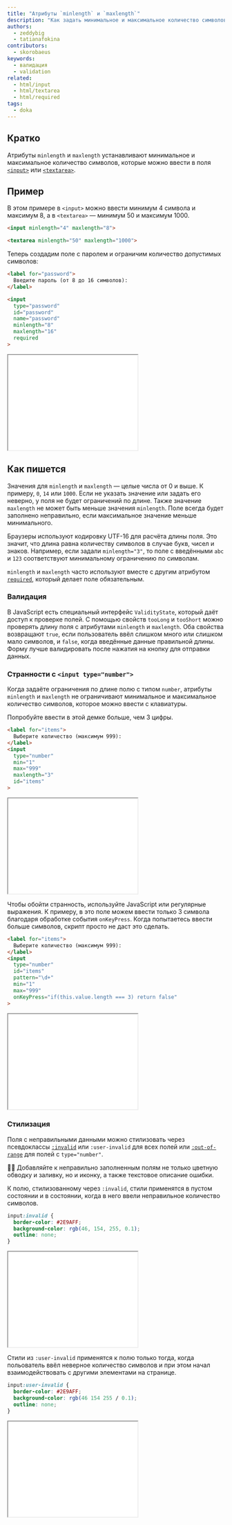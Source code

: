```yaml
---
title: "Атрибуты `minlength` и `maxlength`"
description: "Как задать минимальное и максимальное количество символов, которое принимает поле?"
authors:
  - zeddybig
  - tatianafokina
contributors:
  - skorobaeus
keywords:
  - валидация
  - validation
related:
  - html/input
  - html/textarea
  - html/required
tags:
  - doka
---
```


## Кратко

Атрибуты `minlength` и `maxlength` устанавливают минимальное и максимальное количество символов, которые можно ввести в поля [`<input>`](/html/input/) или [`<textarea>`](/html/textarea/).

## Пример

В этом примере в `<input>` можно ввести минимум 4 символа и максимум 8, а в `<textarea>` — минимум 50 и максимум 1000.

```html
<input minlength="4" maxlength="8">

<textarea minlength="50" maxlength="1000">
```

Теперь создадим поле с паролем и ограничим количество допустимых символов:

```html
<label for="password">
  Введите пароль (от 8 до 16 символов):
</label>

<input
  type="password"
  id="password"
  name="password"
  minlength="8"
  maxlength="16"
  required
>
```

<iframe title="Поле для пароля с ограничениями по количеству символов" src="demos/input/" height="220"></iframe>

## Как пишется

Значения для `minlength` и `maxlength` — целые числа от 0 и выше. К примеру, `0`, `14` или `1000`. Если не указать значение или задать его неверно, у поля не будет ограничений по длине. Также значение `maxlength` не может быть меньше значения `minlength`. Поле всегда будет заполнено неправильно, если максимальное значение меньше минимального.

Браузеры используют кодировку UTF-16 для расчёта длины поля. Это значит, что длина равна количеству символов в случае букв, чисел и знаков. Например, если задали `minlength="3"`, то поле с введёнными `abc` и `123` соответствуют минимальному ограничению по символам.

`minlength` и `maxlength` часто используют вместе с другим атрибутом [`required`](/html/required/), который делает поле обязательным.

### Валидация

В JavaScript есть специальный интерфейс `ValidityState`, который даёт доступ к проверке полей. С помощью свойств `tooLong` и `tooShort` можно проверять длину поля с атрибутами `minlength` и `maxlength`. Оба свойства возвращают `true`, если пользователь ввёл слишком много или слишком мало символов, и `false`, когда введённые данные правильной длины. Форму лучше валидировать после нажатия на кнопку для отправки данных.

### Странности с `<input type="number">`

Когда задаёте ограничения по длине полю с типом `number`, атрибуты `minlength` и `maxlength` не ограничивают минимальное и максимальное количество символов, которое можно ввести с клавиатуры.

Попробуйте ввести в этой демке больше, чем 3 цифры.

```html
<label for="items">
  Выберите количество (максимум 999):
</label>
<input
  type="number"
  min="1"
  max="999"
  maxlength="3"
  id="items"
>
```

<iframe title="Поле по умолчанию с типом number" src="demos/default-input-type-number/" height="220"></iframe>

Чтобы обойти странность, используйте JavaScript или регулярные выражения. К примеру, в это поле можем ввести только 3 символа благодаря обработке события `onKeyPress`. Когда попытаетесь ввести больше символов, скрипт просто не даст это сделать.

```html
<label for="items">
  Выберите количество (максимум 999):
</label>
<input
  type="number"
  id="items"
  pattern="\d+"
  min="1"
  max="999"
  onKeyPress="if(this.value.length === 3) return false"
>
```

<iframe title="Работающее поле с типом number" src="demos/fixed-input-type-number/" height="220"></iframe>

### Стилизация

Поля с неправильными данными можно стилизовать через псевдоклассы [`:invalid`](/css/invalid-valid/) или `:user-invalid` для всех полей или [`:out-of-range`](/css/in-range-out-of-range/) для полей с `type="number"`.

<aside>

👩‍🎨 Добавляйте к неправильно заполненным полям не только цветную обводку и заливку, но и иконку, а также текстовое описание ошибки.

</aside>

К полю, стилизованному через `:invalid`, стили применятся в пустом состоянии и в состоянии, когда в него ввели неправильное количество символов.

```css
input:invalid {
  border-color: #2E9AFF;
  background-color: rgb(46, 154, 255, 0.1);
  outline: none;
}
```

<iframe title="Поле со стилями для invalid" src="demos/input-invalid-styles/" height="220"></iframe>

Стили из `:user-invalid` применятся к полю только тогда, когда польователь ввёл неверное количество символов и при этом начал взаимодействовать с другими элементами на странице.

```css
input:user-invalid {
  border-color: #2E9AFF;
  background-color: rgb(46 154 255 / 0.1);
  outline: none;
}
```

<iframe title="Поле со стилями для user-invalid" src="demos/input-userinvalid-styles/" height="220"></iframe>
